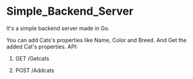 # Simple_Backend_Server

It's a simple backend server made in Go.

You can add Cats's properties like Name, Color and Breed.
And Get the added Cat's properties.
API:
1. GET
/Getcats

2. POST
/Addcats
